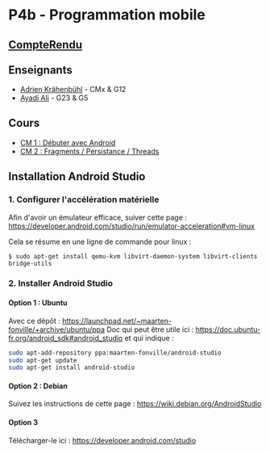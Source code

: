 P4b - Programmation mobile
==========================
[CompteRendu](/Projet/Compte-Rendu.md)<br>
<br>
Enseignants
-----------

- [Adrien Krähenbühl](mailto:krahenbuhl@unistra.fr) - CMx & G12
- [Ayadi Ali](mailto:ali.ayadi@unistra.fr) - G23 & G5

Cours
-----

- [CM 1 : Débuter avec Android](http://adrien.krahenbuhl.fr/courses/IUTRS/P42/CM1/)
- [CM 2 : Fragments / Persistance / Threads](http://adrien.krahenbuhl.fr/courses/IUTRS/P42/CM2/)

Installation Android Studio
---------------------------

### 1. Configurer l'accélération matérielle

Afin d'avoir un émulateur efficace, suiver cette page : https://developer.android.com/studio/run/emulator-acceleration#vm-linux

Cela se résume en une ligne de commande pour linux :

```shell
$ sudo apt-get install qemu-kvm libvirt-daemon-system libvirt-clients bridge-utils
```

### 2. Installer Android Studio

#### Option 1 : Ubuntu

Avec ce dépôt : https://launchpad.net/~maarten-fonville/+archive/ubuntu/ppa
Doc qui peut être utile ici : https://doc.ubuntu-fr.org/android_sdk#android_studio
et qui indique :

```bash
sudo apt-add-repository ppa:maarten-fonville/android-studio
sudo apt-get update 
sudo apt-get install android-studio
```

#### Option 2 : Debian

Suivez les instructions de cette page : https://wiki.debian.org/AndroidStudio

#### Option 3

Télécharger-le ici : https://developer.android.com/studio
